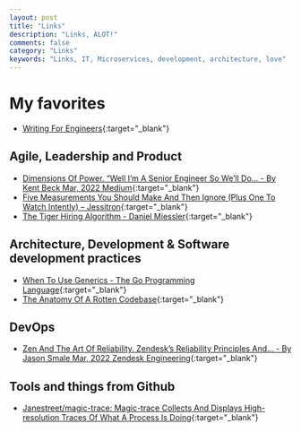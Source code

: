 ```yaml
---
layout: post
title: "Links"
description: "Links, ALOT!"
comments: false
category: "Links"
keywords: "Links, IT, Microservices, development, architecture, love"
---
```

<!-- markdownlint-disable MD033 MD020 MD025-->
# My favorites<a name="favorites"></a>

- [Writing For Engineers](https://www.heinrichhartmann.com/posts/writing/){:target="_blank"}

## Agile, Leadership and Product<a name="agile"></a>

- [Dimensions Of Power. “Well I’m A Senior Engineer So We’ll Do… - By Kent Beck  Mar, 2022  Medium](https://medium.com/@kentbeck_7670/dimensions-of-power-15ac9fa0c590){:target="_blank"}
- [Five Measurements You Should Make And Then Ignore (Plus One To Watch Intently) – Jessitron](https://jessitron.com/2022/04/23/five-measurements-you-should-make-and-then-ignore-plus-one-to-watch-intently/){:target="_blank"}
- [The Tiger Hiring Algorithm - Daniel Miessler](https://danielmiessler.com/blog/the-tiger-hiring-algorithm/){:target="_blank"}
## Architecture, Development & Software development practices <a name="development"></a>

- [When To Use Generics - The Go Programming Language](https://go.dev/blog/when-generics){:target="_blank"}
- [The Anatomy Of A Rotten Codebase](https://www.shaiyallin.com/post/the-anatomy-of-a-rotten-codebase){:target="_blank"}

## DevOps<a name="devops"></a>

- [Zen And The Art Of Reliability. Zendesk’s Reliability Principles And… - By Jason Smale  Mar, 2022  Zendesk Engineering](https://zendesk.engineering/zen-and-the-art-of-reliability-f42fa7e64849){:target="_blank"}

## Tools and things from Github <a name="tools"></a>

- [Janestreet/magic-trace: Magic-trace Collects And Displays High-resolution Traces Of What A Process Is Doing](https://github.com/janestreet/magic-trace){:target="_blank"}
